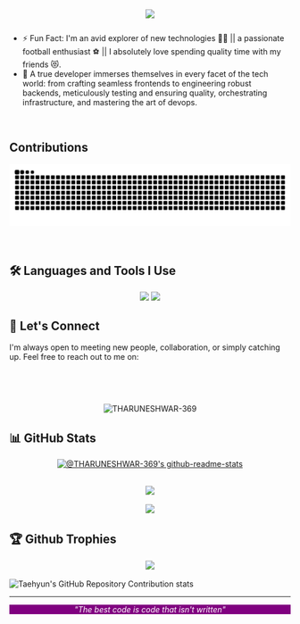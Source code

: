<h1 align="center">
  <img src="https://readme-typing-svg.demolab.com?font=Fira+Code&weight=600&size=24&pause=1000&color=26B13A&center=true&vCenter=true&random=false&width=435&lines=Hey+there%2C+I'm+Tharuneshwar" />
</h1>
 
- ⚡ Fun Fact: I'm an avid explorer of new technologies 👨‍💻 || a passionate football enthusiast ⚽ || I absolutely love spending quality time with my friends 😻.
- 🔧  A true developer immerses themselves in every facet of the tech world: from crafting seamless frontends to engineering robust backends, meticulously testing and ensuring quality, orchestrating infrastructure, and mastering the art of devops.

<br/>

## Contributions
  <img alt="snake eating my contributions" src="https://raw.githubusercontent.com/THARUNESHWAR-369/THARUNESHWAR-369/output/github-contribution-grid-snake.svg" />
  <br/><br/><br/>
</div>


## 🛠️ Languages and Tools I Use

<div align="center">
    <img src="https://skillicons.dev/icons?i=react,bootstrap,mui,html,css,vscode,github,figma,tailwind,git,r" />
    <img src="https://skillicons.dev/icons?i=nodejs,python,javascript,typescript,express,firebase,mongodb,c,java,nextjs,mysql,flask" /><br>
</div>


## 🤝 Let's Connect

I'm always open to meeting new people, collaboration, or simply catching up. Feel free to reach out to me on:

<p align="center">
<a href=https://www.buymeacoffee.com/tharuneshwars" target="_blank"><img alt="" src="https://img.shields.io/badge/Help%20Me-ffdd00?style=for-the-badge&logo=buy-me-a-coffee&logoColor=black" style="vertical-align:center" /></a>
<a href="https://discord.gg/2UtDww55" target="_blank"><img alt="" src="https://img.shields.io/badge/discord-000?style=for-the-badge&logo=discord&logoColor=4e5d94" style="vertical-align:center" /></a>
<a href="https://www.linkedin.com/in/tharuneshwar-s/" target="_blank"><img alt="" src="https://img.shields.io/badge/LinkedIn-000?logo=linkedin&logoColor=0A66C2&style=for-the-badge" style="vertical-align:center" /></a>
<a href="https://www.instagram.com/__.tharun.__.s__/" target="_blank"><img alt="" src="https://img.shields.io/badge/Instagram-000?style=for-the-badge&logo=Instagram&logoColor=E4405F" style="vertical-align:center" /></a>
<a href="https://replit.com/@THARUNESHWARS" target="_blank"><img alt="" src="https://img.shields.io/badge/replit-000?style=for-the-badge&logo=replit&logoColor=FFA500" style="vertical-align:center" /></a>
<a href="https://codepen.io/tharuneshwar-369" target="_blank"><img alt="" src="https://img.shields.io/badge/codepen-000?style=for-the-badge&logo=codepen&logoColor=FFFFFF" style="vertical-align:center" /></a>
</p>

<br/>
<p align="center"> <img src="https://komarev.com/ghpvc/?username=THARUNESHWAR-369&label=Profile%20views&color=0e75b6&style=flat" alt="THARUNESHWAR-369" /> </p>



## 📊 GitHub Stats
<div align=center>
<!-- <a href="https://git.io/streak-stats"><img src="https://streak-stats.demolab.com?user=THARUNESHWAR-369&theme=neon&hide_border=true" alt="GitHub Streak" /></a> -->
  <a href="https://github.com/THARUNESHWAR-369?tab=repositories"><img src="https://github-readme-stats-one-bice.vercel.app/api?username=THARUNESHWAR-369&theme=radical&show_icons=true&count_private=true&hide_border=true&role=OWNER,ORGANIZATION_MEMBER,COLLABORATOR"  width="48%" alt="@THARUNESHWAR-369's github-readme-stats"/></a>
</div>
<br/>
<p align="center">
<img src='https://nirzak-streak-stats.vercel.app/?user=THARUNESHWAR-369&theme=dark&hide_border=false' />
</p>
<p align="center">
<img src="https://github-readme-stats.vercel.app/api/top-langs/?username=THARUNESHWAR-369&theme=radical&layout=donut"/> 
</p>

<!-- activity graph heroku-app start -->
<!--<p align="center">
    <a href="https://jharohit.com.np/">
        <img src="https://github-readme-activity-graph.vercel.app/graph?username=THARUNESHWAR-369&theme=react-dark&hide_border=false&hide_title=false&area=true&custom_title=Total%20Contribution%20Graph%20In%20All%20Repo" width="95%" alt="activity graph">
    </a>
</p>-->
<!-- activity graph heroku-app end -->




## 🏆 Github Trophies 
<p align="center">
  <img src="https://github-profile-trophy.vercel.app/?username=THARUNESHWAR-369&theme=radical&no-frame=false&no-bg=true&margin-w=4" />

</p>

![Taehyun's GitHub Repository Contribution stats](https://github-contributor-stats.vercel.app/api?username=THARUNESHWAR-369)

<hr />
<div align="center" style='background: purple; color: white;'>
  <i>"The best code is code that isn't written"</i>
</div>
